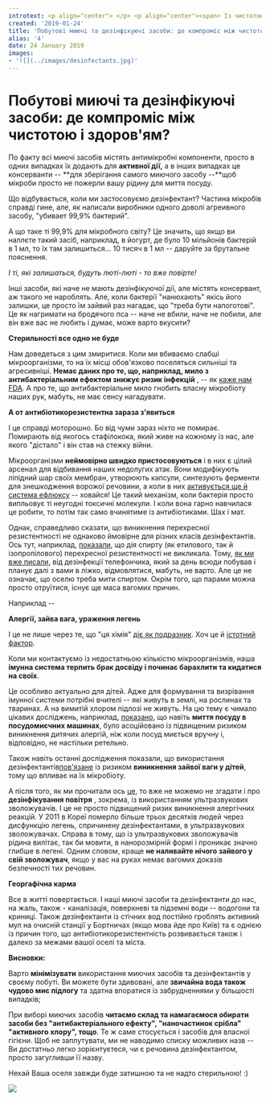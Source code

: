 ```yaml
---
introtext: <p align="center"> </p> <p align="center"><span> Із чистотою у нас асоціюється рекламна “сяюча поверхня” та “свіжий аромат”. Ми знаємо, що треба мити руки і прибирати в оселі.</span></p> <p><span>Ми знаємо, що бруд - то негарно і там багато мікробів… І що?</span></p>
created: '2019-01-24'
title: 'Побутові миючі та дезінфікуючі засоби: де компроміс між чистотою і здоров''ям?'
alias: '4'
date: 24 January 2019
images:
- '![](../images/desinfectants.jpg)'
---
```


# Побутові миючі та дезінфікуючі засоби: де компроміс між чистотою і здоров'ям?

По факту всі миючі засобів містять антимікробні компоненти, просто в одних випадках їх додають для **активної дії,** а в інших випадках це консерванти -- **для зберігання самого миючого засобу --**щоб мікроби просто не пожерли вашу рідину для миття посуду.

Що відбувається, коли ми застосовуємо дезінфектант? Частина мікробів справді гине, але, як написали виробники одного доволі агреивного засобу, "убивает 99,9% бактерий".

А що таке ті 99,9% для мікробного світу? Це значить, що якщо ви наллєте такий засіб, наприклад, в йогурт, де було 10 мільйонів бактерій в 1 мл, то їх там залишиться... 10 тисяч в 1 мл -- даруйте за брутальне пояснення.

*І ті, які залишаться, будуть люті-люті - то вже повірте!*

Інші засоби, які наче не мають дезінфікуючої дії, але містять консервант, аж такого не нароблять. Але, коли бактерії "нанюхають" якісь його залишки, це просто їм зайвий раз нагадає, що "треба бути напоготові". Це як нагримати на бродячого пса -- наче не вбили, наче не побили, але він вже вас не любить і думає, може варто вкусити?

**Стерильності все одно не буде**

Нам доведеться з цим змиритися. Коли ми вбиваємо слабші мікроорганізми, то на їх місці обов'язково поселяться сильніші та агресивніші. **Немає даних про те, що, наприклад, мило з антибактеріальним ефектом знижує ризик інфекцій** , -- як [каже нам FDA](https://www.fda.gov/ForConsumers/ConsumerUpdates/ucm378393.htm). А про те, що антибактеріальне мило гнобить власну мікробіоту наших рук, мабуть, не має сенсу нагадувати.

**А от антибіотикорезистентна зараза з'явиться**

І це справді моторошно. Бо від чуми зараз ніхто не помирає. Помирають від якогось стафілокока, який живе на кожному із нас, але якого "дістало" і він став на стежку війни.

Мікроорганізми **неймовірно швидко пристосовуються** і в них є цілий арсенал для відбивання наших недолугих атак. Вони модифікують ліпідний шар своїх мембран, утворюють капсули, синтезують ферменти для знешкодження ворожої речовини, а коли в них [активується ще й система ефлюксу](https://www.ncbi.nlm.nih.gov/pubmed/29859783) -- ховайся! Це такий механізм, коли бактерія просто випльовує ті неугодні токсичні молекули. І коли вона гарно навчилася це робити, то потім так само вчинятиме із антибіотиками. Шах і мат.

Однак, справедливо сказати, що виникнення перехресної резистентності не однаково ймовірне для різних класів дезінфектантів. Ось тут, наприклад, [показали](https://www.ncbi.nlm.nih.gov/pubmed/30558235), що дія спирту (як етилового, так й ізопропілового) перехресної резистентності не викликала. Тому, [як ми вже писали](microby-na-telephoni.html), від дезінфекції телефончика, який за день всюди побував і планує далі з вами в ліжко, відмовлятися, мабуть, не варто. Але це не означає, що оселю треба мити спиртом. Окрім того, що парами можна просто отруїтися, існує ще маса вагомих причин.

Наприклад --

**Алергії, зайва вага, ураження легень**

І це не лише через те, що "ця хімія" [діє як подразник](https://www.ncbi.nlm.nih.gov/pubmed/27492540). Хоч це й [істотний фактор](https://www.ncbi.nlm.nih.gov/pubmed/28174143).

Коли ми контактуємо із недостатньою кількістю мікроорганізмів, наша **імунна система терпить брак досвіду і починає барахлити та кидатися на своїх**.

Це особливо актуально для дітей. Адже для формування та визрівання імунної системи потрібні вчителі -- які живуть в землі, на рослинах та тваринах. А на вимитій хлором підлозі не живуть. На цю тему є чимало цікавих досліджень, наприклад, [показано](https://www.ncbi.nlm.nih.gov/pubmed/25713281), що навіть **миття посуду в посудомиєчних машинах**, було асоційовано із підвищеним ризиком виникнення дитячих алергій, ніж коли посуд миється вручну і, відповідно, не настільки ретельно.

Також навіть останні дослідження показали, що використання дезінфектантів[пов'язане](https://www.ncbi.nlm.nih.gov/pmc/articles/PMC6141245/#b18-190e1097) із ризиком **виникнення зайвої ваги у дітей**, тому що впливає на їх мікробіоту.

А після того, як ми прочитали ось [це](https://www.ncbi.nlm.nih.gov/pmc/articles/PMC5102846/), то вже не можемо не згадати і про **дезінфікування повітря** , зокрема, із використанням ультразвукових зволожувачів. І це не просто підвищений ризик виникнення алергічних реакцій. У 2011 в Кореї померло більше трьох десятків людей через дисфункцію легень, спричинену дезінфектантами, в ультразвукових зволожувачах. Справа в тому, що із ультразвукових зволожувачів рідина вилітає, так би мовити, в нанорозмірній формі і проникає значно глибше в легені. Одним словом, краще **не наливайте нічого зайвого у свій зволожувач**, якщо у вас на руках немає вагомих доказів безпечності тих речовин.

**Георгафічна карма**

Все в житті повертається. І наші миючі засоби та дезінфектанти до нас, на жаль, також - каналізація, поверхневі та підземні води -- водогони та криниці. Також дезінфектанти із стічних вод постійно гроблять активний мул на очисній станції у Бортничах (якщо мова йде про Київ) та є однією із причин того, що антибіотикорезистентність розвивається також і далеко за межами вашої оселі та міста.

**Висновки:**

Варто **мінімізувати** використання миючих засобів та дезінфектантів у своєму побуті. Ви можете бути здивовані, але **звичайна вода також чудово миє підлогу** та здатна впоратися із забрудненнями у більшості випадків;

При виборі миючих засобів **читаємо склад та намагаємося обирати засоби без "антибактеріального ефекту", "наночастинок срібла" "активного хлору", тощо**. Те ж саме стосується і засобів для власної гігієни. Щоб не заплутувати, ми не наводимо списку можливих назв -- Ви достатньо легко зорієнтуєтеся, чи є речовина дезінфектантом, просто загугливши її назву.

Нехай Ваша оселя завжди буде затишною та не надто стерильною! :)

![](../images/desinfectants.jpg)
